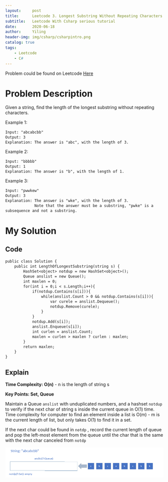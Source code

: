 ```yaml
---
layout:     post
title:      Leetcode 3. Longest Substring Without Repeating Characters
subtitle:   Leetcode With Csharp serious tutorial
date:       2020-06-18
author:     Yiling
header-img: img/csharp/csharpintro.png
catalog: true
tags:
    - Leetcode
    - C#
---
```


Problem could be found on Leetcode [Here](https://leetcode.com/problems/longest-substring-without-repeating-characters/)

# Problem Description

Given a string, find the length of the longest substring without repeating characters.

Example 1:

```
Input: "abcabcbb"
Output: 3 
Explanation: The answer is "abc", with the length of 3. 
```
Example 2:
```
Input: "bbbbb"
Output: 1
Explanation: The answer is "b", with the length of 1.
```
Example 3:
```
Input: "pwwkew"
Output: 3
Explanation: The answer is "wke", with the length of 3. 
             Note that the answer must be a substring, "pwke" is a subsequence and not a substring.
```

# My Solution

## Code
```
public class Solution {
    public int LengthOfLongestSubstring(string s) {
        HashSet<object> notdup = new HashSet<object>();
        Queue anslist = new Queue();
        int maxlen = 0;
        for(int i = 0;i < s.Length;i++){
            if(notdup.Contains(s[i])){
                while(anslist.Count > 0 && notdup.Contains(s[i])){
                    var curele = anslist.Dequeue();
                    notdup.Remove(curele);
                }
            }
            notdup.Add(s[i]);
            anslist.Enqueue(s[i]);
            int curlen = anslist.Count;
            maxlen = curlen > maxlen ? curlen : maxlen;
        }
        return maxlen;
    }
}
```

## Explain

**Time Complexity: O(n)** - n is the length of string s

**Key Points: Set, Queue**

Maintain a Queue ```anslist``` with unduplicated numbers, and a hashset ```notdup``` to verify if the next char of string s inside the current queue in O(1) time. Time complexity for computer to find an element inside a list is O(m) - m is the current length of list, but only takes O(1) to find it in a set.

If the next char could be found in ```notdp``` , record the current length of queue and pop the left-most element from the queue until the char that is the same with the next char canceled from ```notdp```

![Fig 3-1: initial status](\img\csharp\leetcode3-1.png)